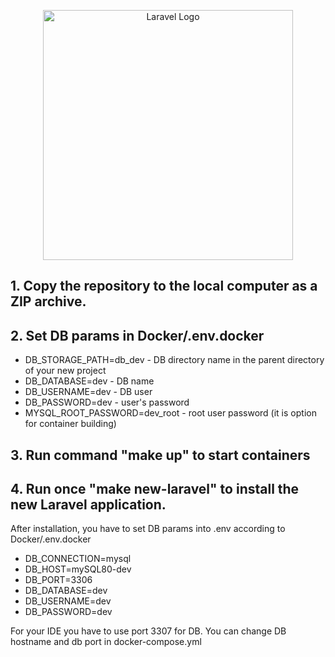 <p align="center"><a href="https://laravel.com" target="_blank"><img src="https://raw.githubusercontent.com/laravel/art/master/logo-lockup/5%20SVG/2%20CMYK/1%20Full%20Color/laravel-logolockup-cmyk-red.svg" width="400" alt="Laravel Logo"></a></p>

## 1. Copy the repository to the local computer as a ZIP archive.
## 2. Set DB params in Docker/.env.docker
- DB_STORAGE_PATH=db_dev - DB directory name in the parent directory of your new project
- DB_DATABASE=dev        - DB name
- DB_USERNAME=dev        - DB user
- DB_PASSWORD=dev        - user's password
- MYSQL_ROOT_PASSWORD=dev_root - root user password (it is option for container building)
## 3. Run command "make up" to start containers
## 4. Run once "make new-laravel" to install the new Laravel application.
After installation, you have to set DB params into .env according to Docker/.env.docker
* DB_CONNECTION=mysql
* DB_HOST=mySQL80-dev
* DB_PORT=3306
* DB_DATABASE=dev
* DB_USERNAME=dev
* DB_PASSWORD=dev

For your IDE you have to use port 3307 for DB. You can change DB hostname and db port in docker-compose.yml